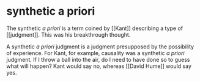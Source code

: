 # synthetic a priori

The synthetic _a priori_ is a term coined by [[Kant]] describing a type of [[judgment]]. This was his breakthrough thought.

A synthetic _a priori_ judgment is a judgment presupposed by the possibility of experience. For Kant, for example, causality was a synthetic _a priori_ judgment. If I throw a ball into the air, do I need to have done so to guess what will happen? Kant would say no, whereas [[David Hume]] would say yes.
